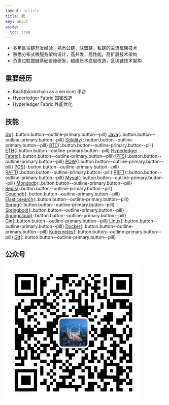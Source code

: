 ```yaml
---
layout: article
title: 我
key: about
aside:
  toc: true
---
```


* 多年区块链开发经验，熟悉公链，联盟链，私链的主流框架技术  
* 熟悉分布式微服务架构设计，高并发，高性能，高扩展技术架构  
* 负责过联盟链基础设施研发，超级账本底层改造，区块链技术架构  

## 重要经历 
- BaaS(blockchain as a service) 平台
- Hyperledger Fabric 国密改造
- Hyperledger Fabric 性能优化

## 技能

[Go](#){:.button.button--outline-primary.button--pill}
[Java](#){:.button.button--outline-primary.button--pill}
[Solidity](#){:.button.button--outline-primary.button--pill}
[BTC](#){:.button.button--outline-primary.button--pill}
[ETH](#){:.button.button--outline-primary.button--pill}
[Hyperledger Fabric](#){:.button.button--outline-primary.button--pill}
[IPFS](#){:.button.button--outline-primary.button--pill}
[POW](#){:.button.button--outline-primary.button--pill}
[POS](#){:.button.button--outline-primary.button--pill}
[RAFT](#){:.button.button--outline-primary.button--pill}
[PBFT](#){:.button.button--outline-primary.button--pill}
[Mysql](#){:.button.button--outline-primary.button--pill}
[Mongodb](#){:.button.button--outline-primary.button--pill}
[Redis](#){:.button.button--outline-primary.button--pill}
[Couchdb](#){:.button.button--outline-primary.button--pill}
[Elasticsearch](#){:.button.button--outline-primary.button--pill}
[Spring](#){:.button.button--outline-primary.button--pill}
[Springboot](#){:.button.button--outline-primary.button--pill}
[Springcloud](#){:.button.button--outline-primary.button--pill}
[Gin](#){:.button.button--outline-primary.button--pill}
[Linux](#){:.button.button--outline-primary.button--pill}
[Docker](#){:.button.button--outline-primary.button--pill}
[Kubernetes](#){:.button.button--outline-primary.button--pill}
[Git](#){:.button.button--outline-primary.button--pill}


## 公众号
![](assets/images/qrcode.jpg) 
